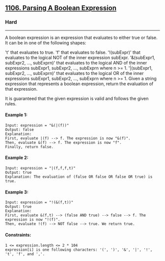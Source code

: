 [1106. Parsing A Boolean Expression](https://leetcode.com/problems/parsing-a-boolean-expression/?envType=daily-question&envId=2024-10-20)
---------------------------------------------------------------------------------------------------------------------------------------------

### Hard
---------------------------------------------------------------------------------------------------------------------------------------------

A boolean expression is an expression that evaluates to either true or false. It can be in one of the following shapes:

't' that evaluates to true.
'f' that evaluates to false.
'!(subExpr)' that evaluates to the logical NOT of the inner expression subExpr.
'&(subExpr1, subExpr2, ..., subExprn)' that evaluates to the logical AND of the inner expressions subExpr1, subExpr2, ..., subExprn where n >= 1.
'|(subExpr1, subExpr2, ..., subExprn)' that evaluates to the logical OR of the inner expressions subExpr1, subExpr2, ..., subExprn where n >= 1.
Given a string expression that represents a boolean expression, return the evaluation of that expression.

It is guaranteed that the given expression is valid and follows the given rules.

#### Example 1:
```
Input: expression = "&(|(f))"
Output: false
Explanation: 
First, evaluate |(f) --> f. The expression is now "&(f)".
Then, evaluate &(f) --> f. The expression is now "f".
Finally, return false.
```
#### Example 2:
```
Input: expression = "|(f,f,f,t)"
Output: true
Explanation: The evaluation of (false OR false OR false OR true) is true.
```
#### Example 3:
```
Input: expression = "!(&(f,t))"
Output: true
Explanation: 
First, evaluate &(f,t) --> (false AND true) --> false --> f. The expression is now "!(f)".
Then, evaluate !(f) --> NOT false --> true. We return true.
```
#### Constraints:
```
1 <= expression.length <= 2 * 104
expression[i] is one following characters: '(', ')', '&', '|', '!', 't', 'f', and ','.
```
